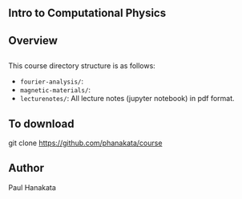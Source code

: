 ## Intro to Computational Physics


## Overview 


## 
This course directory structure is as follows:
* ```fourier-analysis/```:
* ```magnetic-materials/```: 
* ```lecturenotes/```: All lecture notes (jupyter notebook) in pdf format.
## To download 
git clone https://github.com/phanakata/course

## Author
Paul Hanakata

